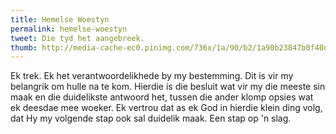 ```yaml
---
title: Hemelse Woestyn
permalink: hemelse-woestyn
tweet: Die tyd het aangebreek.
thumb: http://media-cache-ec0.pinimg.com/736x/1a/90/b2/1a90b23847b0f40d10601a18687b7df7.jpg
---
```


Ek trek. Ek het verantwoordelikhede by my bestemming. Dit is vir my belangrik om hulle na te kom. Hierdie is die besluit wat vir my die meeste sin maak en die duidelikste antwoord het, tussen die ander klomp opsies wat ek deesdae mee woeker. Ek vertrou dat as ek God in hierdie klein ding volg, dat Hy my volgende stap ook sal duidelik maak. Een stap op 'n slag.
